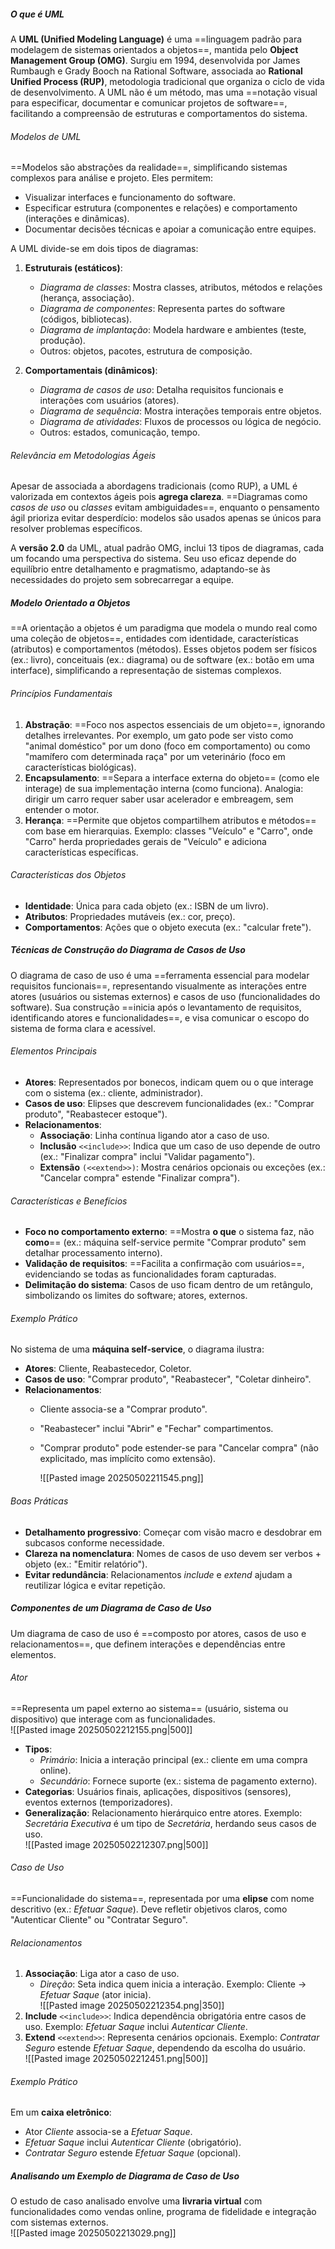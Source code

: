 ##### O que é UML
A **UML (Unified Modeling Language)** é uma ==linguagem padrão para modelagem de sistemas orientados a objetos==, mantida pelo **Object Management Group (OMG)**. Surgiu em 1994, desenvolvida por James Rumbaugh e Grady Booch na Rational Software, associada ao **Rational Unified Process (RUP)**, metodologia tradicional que organiza o ciclo de vida de desenvolvimento. A UML não é um método, mas uma ==notação visual para especificar, documentar e comunicar projetos de software==, facilitando a compreensão de estruturas e comportamentos do sistema.  

###### Modelos de UML  
==Modelos são abstrações da realidade==, simplificando sistemas complexos para análise e projeto. Eles permitem:  
- Visualizar interfaces e funcionamento do software.  
- Especificar estrutura (componentes e relações) e comportamento (interações e dinâmicas).  
- Documentar decisões técnicas e apoiar a comunicação entre equipes.  

A UML divide-se em dois tipos de diagramas:  
1. **Estruturais (estáticos)**:  
   - *Diagrama de classes*: Mostra classes, atributos, métodos e relações (herança, associação).  
   - *Diagrama de componentes*: Representa partes do software (códigos, bibliotecas).  
   - *Diagrama de implantação*: Modela hardware e ambientes (teste, produção).  
   - Outros: objetos, pacotes, estrutura de composição.  

2. **Comportamentais (dinâmicos)**:  
   - *Diagrama de casos de uso*: Detalha requisitos funcionais e interações com usuários (atores).  
   - *Diagrama de sequência*: Mostra interações temporais entre objetos.  
   - *Diagrama de atividades*: Fluxos de processos ou lógica de negócio.  
   - Outros: estados, comunicação, tempo.  

###### Relevância em Metodologias Ágeis  
Apesar de associada a abordagens tradicionais (como RUP), a UML é valorizada em contextos ágeis pois **agrega clareza**. ==Diagramas como *casos de uso* ou *classes* evitam ambiguidades==, enquanto o pensamento ágil prioriza evitar desperdício: modelos são usados apenas se únicos para resolver problemas específicos.  

A **versão 2.0** da UML, atual padrão OMG, inclui 13 tipos de diagramas, cada um focando uma perspectiva do sistema. Seu uso eficaz depende do equilíbrio entre detalhamento e pragmatismo, adaptando-se às necessidades do projeto sem sobrecarregar a equipe.

##### Modelo Orientado a Objetos
==A orientação a objetos é um paradigma que modela o mundo real como uma coleção de objetos==, entidades com identidade, características (atributos) e comportamentos (métodos). Esses objetos podem ser físicos (ex.: livro), conceituais (ex.: diagrama) ou de software (ex.: botão em uma interface), simplificando a representação de sistemas complexos.  

###### Princípios Fundamentais  
1. **Abstração**: ==Foco nos aspectos essenciais de um objeto==, ignorando detalhes irrelevantes. Por exemplo, um gato pode ser visto como "animal doméstico" por um dono (foco em comportamento) ou como "mamífero com determinada raça" por um veterinário (foco em características biológicas).  
2. **Encapsulamento**: ==Separa a interface externa do objeto== (como ele interage) de sua implementação interna (como funciona). Analogia: dirigir um carro requer saber usar acelerador e embreagem, sem entender o motor.  
3. **Herança**: ==Permite que objetos compartilhem atributos e métodos== com base em hierarquias. Exemplo: classes "Veículo" e "Carro", onde "Carro" herda propriedades gerais de "Veículo" e adiciona características específicas.  

###### Características dos Objetos  
- **Identidade**: Única para cada objeto (ex.: ISBN de um livro).  
- **Atributos**: Propriedades mutáveis (ex.: cor, preço).  
- **Comportamentos**: Ações que o objeto executa (ex.: "calcular frete").  

##### Técnicas de Construção do Diagrama de Casos de Uso
O diagrama de caso de uso é uma ==ferramenta essencial para modelar requisitos funcionais==, representando visualmente as interações entre atores (usuários ou sistemas externos) e casos de uso (funcionalidades do software). Sua construção ==inicia após o levantamento de requisitos, identificando atores e funcionalidades==, e visa comunicar o escopo do sistema de forma clara e acessível.  

###### Elementos Principais  
- **Atores**: Representados por bonecos, indicam quem ou o que interage com o sistema (ex.: cliente, administrador).  
- **Casos de uso**: Elipses que descrevem funcionalidades (ex.: "Comprar produto", "Reabastecer estoque").  
- **Relacionamentos**:  
  - **Associação**: Linha contínua ligando ator a caso de uso.  
  - **Inclusão** `<<include>>`: Indica que um caso de uso depende de outro (ex.: "Finalizar compra" inclui "Validar pagamento").  
  - **Extensão** `(<<extend>>)`: Mostra cenários opcionais ou exceções (ex.: "Cancelar compra" estende "Finalizar compra").  

###### Características e Benefícios  
- **Foco no comportamento externo**: ==Mostra **o que** o sistema faz, não **como**== (ex.: máquina self-service permite "Comprar produto" sem detalhar processamento interno).  
- **Validação de requisitos**: ==Facilita a confirmação com usuários==, evidenciando se todas as funcionalidades foram capturadas.  
- **Delimitação do sistema**: Casos de uso ficam dentro de um retângulo, simbolizando os limites do software; atores, externos.  

###### Exemplo Prático  
No sistema de uma **máquina self-service**, o diagrama ilustra:  
- **Atores**: Cliente, Reabastecedor, Coletor.  
- **Casos de uso**: "Comprar produto", "Reabastecer", "Coletar dinheiro".  
- **Relacionamentos**:  
  - Cliente associa-se a "Comprar produto".  
  - "Reabastecer" inclui "Abrir" e "Fechar" compartimentos.  
  - "Comprar produto" pode estender-se para "Cancelar compra" (não explicitado, mas implícito como extensão). <br>
    
    ![[Pasted image 20250502211545.png]]

###### Boas Práticas  
- **Detalhamento progressivo**: Começar com visão macro e desdobrar em subcasos conforme necessidade.  
- **Clareza na nomenclatura**: Nomes de casos de uso devem ser verbos + objeto (ex.: "Emitir relatório").  
- **Evitar redundância**: Relacionamentos *include* e *extend* ajudam a reutilizar lógica e evitar repetição.  

##### Componentes de um Diagrama de Caso de Uso
Um diagrama de caso de uso é ==composto por atores, casos de uso e relacionamentos==, que definem interações e dependências entre elementos.  

###### Ator  
==Representa um papel externo ao sistema== (usuário, sistema ou dispositivo) que interage com as funcionalidades.    <br>
  ![[Pasted image 20250502212155.png|500]]
- **Tipos**:  
  - *Primário*: Inicia a interação principal (ex.: cliente em uma compra online).  
  - *Secundário*: Fornece suporte (ex.: sistema de pagamento externo).  
- **Categorias**: Usuários finais, aplicações, dispositivos (sensores), eventos externos (temporizadores).  
- **Generalização**: Relacionamento hierárquico entre atores. Exemplo: *Secretária Executiva* é um tipo de *Secretária*, herdando seus casos de uso.<br>
  ![[Pasted image 20250502212307.png|500]]

###### Caso de Uso  
==Funcionalidade do sistema==, representada por uma **elipse** com nome descritivo (ex.: *Efetuar Saque*). Deve refletir objetivos claros, como "Autenticar Cliente" ou "Contratar Seguro".  

###### Relacionamentos  
1. **Associação**: Liga ator a caso de uso.  
   - *Direção*: Seta indica quem inicia a interação. Exemplo: Cliente → *Efetuar Saque* (ator inicia).<br>
     ![[Pasted image 20250502212354.png|350]]
1. **Include** `<<include>>`: Indica dependência obrigatória entre casos de uso. Exemplo: *Efetuar Saque* inclui *Autenticar Cliente*.  
2. **Extend** `<<extend>>`: Representa cenários opcionais. Exemplo: *Contratar Seguro* estende *Efetuar Saque*, dependendo da escolha do usuário.<br>
   ![[Pasted image 20250502212451.png|500]]

###### Exemplo Prático  
Em um **caixa eletrônico**:  
- Ator *Cliente* associa-se a *Efetuar Saque*.  
- *Efetuar Saque* inclui *Autenticar Cliente* (obrigatório).  
- *Contratar Seguro* estende *Efetuar Saque* (opcional).  

##### Analisando um Exemplo de Diagrama de Caso de Uso
O estudo de caso analisado envolve uma **livraria virtual** com funcionalidades como vendas online, programa de fidelidade e integração com sistemas externos.
<br>
![[Pasted image 20250502213029.png]]